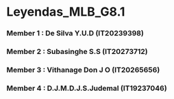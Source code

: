 # Leyendas_MLB_G8.1

### Member 1 : De Silva Y.U.D (IT20239398)
### Member 2 : Subasinghe S.S (IT20273712)
### Member 3 : Vithanage Don J O (IT20265656)
### Member 4 : D.J.M.D.J.S.Judemal (IT19237046)
